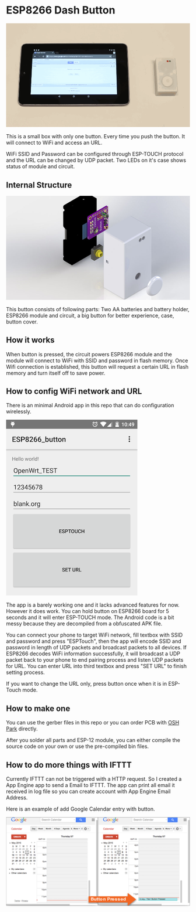 # ESP8266 Dash Button

![full](https://raw.githubusercontent.com/DeqingSun/ESP8266-Dash-Button/master/circuit/push_opti.gif)

This is a small box with only one button. Every time you push the button. It will connect to WiFi and access an URL.

WiFi SSID and Password can be configured through ESP-TOUCH protocol and the URL can be changed by UDP packet. Two LEDs on it's case shows status of module and circuit.

## Internal Structure

![](https://raw.githubusercontent.com/DeqingSun/ESP8266-Dash-Button/master/circuit/render_clipped.jpg)

This button consists of following parts: Two AA batteries and battery holder, ESP8266 module and circuit, a big button for better experience, case, button cover. 

## How it works

When button is pressed, the circuit powers ESP8266 module and the module will connect to WiFi with SSID and password in flash memory. Once Wifi connection is established, this button will request a certain URL in flash memory and turn itself off to save power.

## How to config WiFi network and URL

There is an minimal Android app in this repo that can do configuration wirelessly.

![](https://raw.githubusercontent.com/DeqingSun/ESP8266-Dash-Button/master/circuit/Screenshot_app.png)

The app is a barely working one and it lacks advanced features for now. However it does work. You can hold button on ESP8266 board for 5 seconds and it will enter ESP-TOUCH mode. The Android code is a bit messy because they are decompiled from a obfuscated APK file. 

You can connect your phone to target WiFi network, fill textbox with SSID and password and press "ESPTouch", then the app will encode SSID and password in length of UDP packets and broadcast packets to all devices. If ESP8266 decodes WiFi information successfully, it will broadcast a UDP packet back to your phone to end pairing process and listen UDP packets for URL. You can enter URL into third textbox and press "SET URL" to finish setting process.

If you want to change the URL only, press button once when it is in ESP-Touch mode.

## How to make one

You can use the gerber files in this repo or you can order PCB with [OSH Park](https://oshpark.com/shared_projects/X8mGIjUE) directly.

After you solder all parts and ESP-12 module, you can either compile the source code on your own or use the pre-compiled bin files. 

## How to do more things with IFTTT

Currently IFTTT can not be triggered with a HTTP request. So I created a App Engine app to send a Email to IFTTT. The app can print all email it received in log file so you can create account with App Engine Email Address.

Here is an example of add Google Calendar entry with button.

![](https://raw.githubusercontent.com/DeqingSun/ESP8266-Dash-Button/master/circuit/press_button.png)
